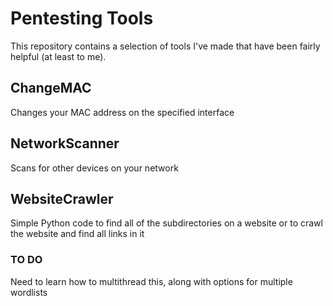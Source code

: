 # Pentesting Tools

This repository contains a selection of tools I've made that have been fairly helpful (at least to me).

## ChangeMAC

Changes your MAC address on the specified interface

## NetworkScanner

Scans for other devices on your network

## WebsiteCrawler

Simple Python code to find all of the subdirectories on a website or to crawl the website and find all links in it

### TO DO
Need to learn how to multithread this, along with options for multiple wordlists
